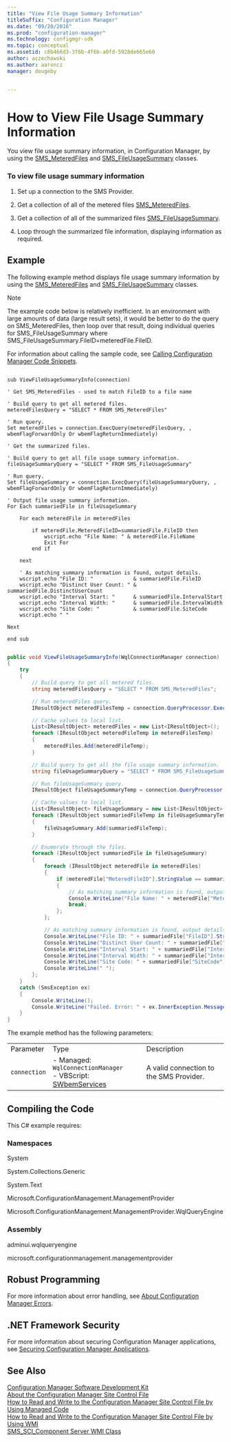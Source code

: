 ```yaml
---
title: "View File Usage Summary Information"
titleSuffix: "Configuration Manager"
ms.date: "09/20/2016"
ms.prod: "configuration-manager"
ms.technology: configmgr-sdk
ms.topic: conceptual
ms.assetid: c8b466d3-3f6b-4f6b-a0fd-5928de665e60
author: aczechowski
ms.author: aaroncz
manager: dougeby


---
```

# How to View File Usage Summary Information
You view file usage summary information, in Configuration Manager, by using the [SMS_MeteredFiles](../../develop/reference/apps/sms_meteredfiles-server-wmi-class.md) and [SMS_FileUsageSummary](../../develop/reference/apps/sms_fileusagesummary-server-wmi-class.md) classes.  

### To view file usage summary information  

1.  Set up a connection to the SMS Provider.  

2.  Get a collection of all of the metered files [SMS_MeteredFiles](../../develop/reference/apps/sms_meteredfiles-server-wmi-class.md).  

3.  Get a collection of all of the summarized files [SMS_FileUsageSummary](../../develop/reference/apps/sms_fileusagesummary-server-wmi-class.md).  

4.  Loop through the summarized file information, displaying information as required.  

## Example  
 The following example method displays file usage summary information by using the [SMS_MeteredFiles](../../develop/reference/apps/sms_meteredfiles-server-wmi-class.md) and [SMS_FileUsageSummary](../../develop/reference/apps/sms_fileusagesummary-server-wmi-class.md) classes.  

> [!NOTE]
>  The example code below is relatively inefficient. In an environment with large amounts of data (large result sets), it would be better to do the query on SMS_MeteredFiles, then loop over that result, doing individual queries for SMS_FileUsageSummary where SMS_FileUsageSummary.FileID=meteredFile.FileID.  

 For information about calling the sample code, see [Calling Configuration Manager Code Snippets](../../develop/core/understand/calling-code-snippets.md).  

```vbs  

sub ViewFileUsageSummaryInfo(connection)  

' Get SMS_MeteredFiles - used to match FileID to a file name  

' Build query to get all metered files.  
meteredFilesQuery = "SELECT * FROM SMS_MeteredFiles"  

' Run query.  
Set meteredFiles = connection.ExecQuery(meteredFilesQuery, , wbemFlagForwardOnly Or wbemFlagReturnImmediately)  

' Get the summarized files.  

' Build query to get all file usage summary information.  
fileUsageSummaryQuery = "SELECT * FROM SMS_FileUsageSummary"  

' Run query.  
Set fileUsageSummary = connection.ExecQuery(fileUsageSummaryQuery, , wbemFlagForwardOnly Or wbemFlagReturnImmediately)  

' Output file usage summary information.  
For Each summariedFile in fileUsageSummary  

    For each meteredFile in meteredFiles  

        if meteredFile.MeteredFileID=summariedFile.FileID then  
            wscript.echo "File Name: " & meteredFile.FileName  
            Exit For   
        end if  

    next      

    ' As matching summary information is found, output details.  
    wscript.echo "File ID: "             & summariedFile.FileID  
    wscript.echo "Distinct User Count: " & summariedFile.DistinctUserCount  
    wscript.echo "Interval Start: "      & summariedFile.IntervalStart  
    wscript.echo "Interval Width: "      & summariedFile.IntervalWidth  
    wscript.echo "Site Code: "           & summariedFile.SiteCode  
    wscript.echo " "  

Next  

end sub  

```  

```c#  

public void ViewFileUsageSummaryInfo(WqlConnectionManager connection)  
{  
    try  
    {  
        // Build query to get all metered files.  
        string meteredFilesQuery = "SELECT * FROM SMS_MeteredFiles";  

        // Run meteredFiles query.  
        IResultObject meteredFilesTemp = connection.QueryProcessor.ExecuteQuery(meteredFilesQuery);  

        // Cache values to local list.  
        List<IResultObject> meteredFiles = new List<IResultObject>();  
        foreach (IResultObject meteredFileTemp in meteredFilesTemp)  
        {  
            meteredFiles.Add(meteredFileTemp);  
        }  

        // Build query to get all the file usage summary information.  
        string fileUsageSummaryQuery = "SELECT * FROM SMS_FileUsageSummary";  

        // Run fileUsageSummary query.  
        IResultObject fileUsageSummaryTemp = connection.QueryProcessor.ExecuteQuery(fileUsageSummaryQuery);  

        // Cache values to local list.   
        List<IResultObject> fileUsageSummary = new List<IResultObject>();  
        foreach (IResultObject summariedFileTemp in fileUsageSummaryTemp)  
        {  
            fileUsageSummary.Add(summariedFileTemp);  
        }  

        // Enumerate through the files.  
        foreach (IResultObject summariedFile in fileUsageSummary)  
        {                      
            foreach (IResultObject meteredFile in meteredFiles)  
            {  
                if (meteredFile["MeteredFileID"].StringValue == summariedFile["FileID"].StringValue)  
                {  
                    // As matching summary information is found, output details.                      
                    Console.WriteLine("File Name: " + meteredFile["MeteredFileName"].StringValue);  
                    break;  
                };  
            };  

            // As matching summary information is found, output details.                      
            Console.WriteLine("File ID: " + summariedFile["FileID"].StringValue);  
            Console.WriteLine("Distinct User Count: " + summariedFile["DistinctUserCount"].StringValue);  
            Console.WriteLine("Interval Start: " + summariedFile["IntervalStart"].StringValue);  
            Console.WriteLine("Interval Width: " + summariedFile["IntervalWidth"].StringValue);  
            Console.WriteLine("Site Code: " + summariedFile["SiteCode"].StringValue);  
            Console.WriteLine(" ");  
        };  
    }  
    catch (SmsException ex)  
    {  
        Console.WriteLine();  
        Console.WriteLine("Failed. Error: " + ex.InnerException.Message);  
    }  
}  

```  

 The example method has the following parameters:  

||||  
|-|-|-|  
|Parameter|Type|Description|  
|`connection`|-   Managed: `WqlConnectionManager`<br />-   VBScript: [SWbemServices](https://msdn.microsoft.com/library/aa393854.aspx)|A valid connection to the SMS Provider.|  

## Compiling the Code  
 This C# example requires:  

### Namespaces  
 System  

 System.Collections.Generic  

 System.Text  

 Microsoft.ConfigurationManagement.ManagementProvider  

 Microsoft.ConfigurationManagement.ManagementProvider.WqlQueryEngine  

### Assembly  
 adminui.wqlqueryengine  

 microsoft.configurationmanagement.managementprovider  

## Robust Programming  
 For more information about error handling, see [About Configuration Manager Errors](../../develop/core/understand/about-configuration-manager-errors.md).  

## .NET Framework Security  
 For more information about securing Configuration Manager applications, see [Securing Configuration Manager Applications](../../develop/core/understand/securing-configuration-manager-applications.md).  

## See Also  
 [Configuration Manager Software Development Kit](../../develop/core/misc/system-center-configuration-manager-sdk.md)   
 [About the Configuration Manager Site Control File](../../develop/core/understand/about-the-configuration-manager-site-control-file.md)   
 [How to Read and Write to the Configuration Manager Site Control File by Using Managed Code](../../develop/core/understand/how-to-read-and-write-to-the-site-control-file-by-using-managed-code.md)   
 [How to Read and Write to the Configuration Manager Site Control File by Using WMI](../../develop/core/understand/how-to-read-and-write-to-the-site-control-file-by-using-wmi.md)   
 [SMS_SCI_Component Server WMI Class](../../develop/reference/core/servers/configure/sms_sci_component-server-wmi-class.md)
